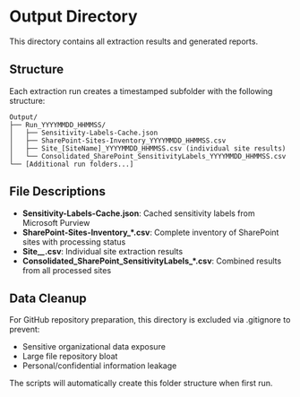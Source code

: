 # Output Directory

This directory contains all extraction results and generated reports.

## Structure

Each extraction run creates a timestamped subfolder with the following structure:

```
Output/
├── Run_YYYYMMDD_HHMMSS/
│   ├── Sensitivity-Labels-Cache.json
│   ├── SharePoint-Sites-Inventory_YYYYMMDD_HHMMSS.csv
│   ├── Site_[SiteName]_YYYYMMDD_HHMMSS.csv (individual site results)
│   └── Consolidated_SharePoint_SensitivityLabels_YYYYMMDD_HHMMSS.csv
└── [Additional run folders...]
```

## File Descriptions

- **Sensitivity-Labels-Cache.json**: Cached sensitivity labels from Microsoft Purview
- **SharePoint-Sites-Inventory_*.csv**: Complete inventory of SharePoint sites with processing status
- **Site_*_*.csv**: Individual site extraction results
- **Consolidated_SharePoint_SensitivityLabels_*.csv**: Combined results from all processed sites

## Data Cleanup

For GitHub repository preparation, this directory is excluded via .gitignore to prevent:
- Sensitive organizational data exposure
- Large file repository bloat
- Personal/confidential information leakage

The scripts will automatically create this folder structure when first run.
